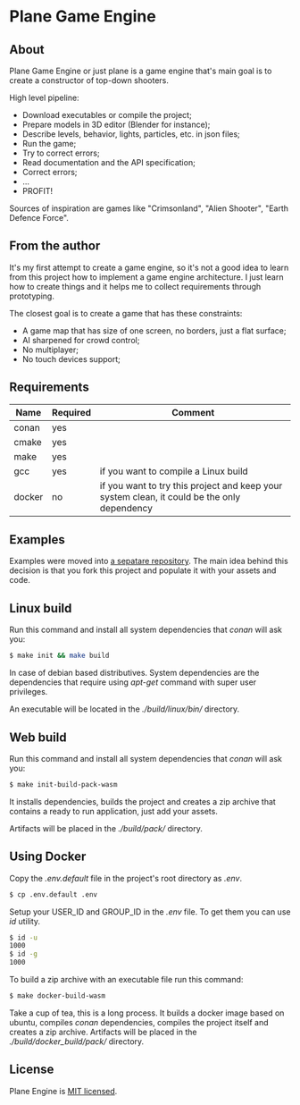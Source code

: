 # Plane Game Engine

## About

Plane Game Engine or just plane is a game engine
that's main goal is to create a constructor of
top-down shooters.

High level pipeline:

* Download executables or compile the project;
* Prepare models in 3D editor (Blender for
  instance);
* Describe levels, behavior, lights, particles,
  etc. in json files;
* Run the game;
* Try to correct errors;
* Read documentation and the API specification;
* Correct errors;
* ...
* PROFIT!

Sources of inspiration are games like
"Crimsonland", "Alien Shooter", "Earth Defence
Force".


## From the author

It's my first attempt to create a game engine, so
it's not a good idea to learn from this project
how to implement a game engine architecture. I
just learn how to create things and it helps me to
collect requirements through prototyping.

The closest goal is to create a game that has
these constraints:

* A game map that has size of one screen, no
  borders, just a flat surface;
* AI sharpened for crowd control;
* No multiplayer;
* No touch devices support;


## Requirements

| Name | Required | Comment |
| ---- | -------- | ------- |
| conan | yes | |
| cmake | yes | |
| make | yes | |
| gcc | yes | if you want to compile a Linux build |
| docker | no | if you want to try this project and keep your system clean, it could be the only dependency |


## Examples

Examples were moved into [a sepatare repository](https://github.com/qbki/plane-assets).
The main idea behind this decision is that you
fork this project and populate it with your assets
and code.


## Linux build

Run this command and install all system
dependencies that _conan_ will ask you:

```sh
$ make init && make build
```

In case of debian based distributives. System
dependencies are the dependencies that require
using _apt-get_ command with super user
privileges.

An executable will be located in the
_./build/linux/bin/_ directory.


## Web build

Run this command and install all system
dependencies that _conan_ will ask you:

```sh
$ make init-build-pack-wasm
```
It installs dependencies, builds the project and creates
a zip archive that contains a ready to run application,
just add your assets.

Artifacts will be placed in the _./build/pack/_ directory.


## Using Docker

Copy the _.env.default_ file in the project's root
directory as _.env_.

```sh
$ cp .env.default .env
```

Setup your USER_ID and GROUP_ID in the _.env_
file. To get them you can use _id_ utility.

```sh
$ id -u
1000
$ id -g
1000
```

To build a zip archive with an executable file run
this command:

```sh
$ make docker-build-wasm
```
Take a cup of tea, this is a long process. It
builds a docker image based on ubuntu, compiles
_conan_ dependencies, compiles the project itself
and creates a zip archive. Artifacts will be
placed in the _./build/docker_build/pack/_
directory.


## License

Plane Engine is [MIT licensed](./LICENSE).
